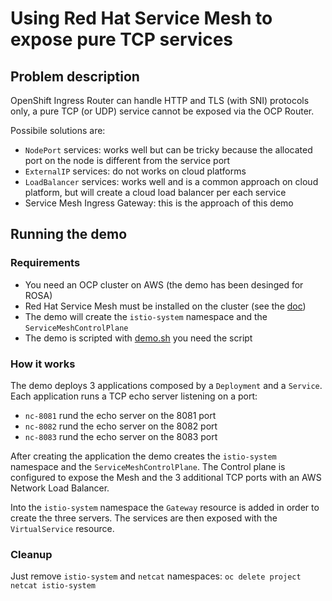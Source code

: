 # Using Red Hat Service Mesh to expose pure TCP services

## Problem description

OpenShift Ingress Router can handle HTTP and TLS (with SNI) protocols only, a pure TCP (or UDP) service cannot be exposed via the OCP Router.

Possibile solutions are:

- `NodePort` services: works well but can be tricky because the allocated port on the node is different from the service port
- `ExternalIP` services: do not works on cloud platforms
- `LoadBalancer` services: works well and is a common approach on cloud platform, but will create a cloud load balancer per each service
- Service Mesh Ingress Gateway: this is the approach of this demo

## Running the demo

### Requirements

- You need an OCP cluster on AWS (the demo has been desinged for ROSA)
- Red Hat Service Mesh must be installed on the cluster (see the [doc](https://docs.openshift.com/container-platform/4.13/service_mesh/v2x/installing-ossm.html))
- The demo will create the `istio-system` namespace and the `ServiceMeshControlPlane`
- The demo is scripted with [demo.sh](https://github.com/pbertera/demo.sh) you need the script

### How it works

The demo deploys 3 applications composed by a `Deployment` and a `Service`. Each application runs a TCP echo server listening on a port:

- `nc-8081` rund the echo server on the 8081 port
- `nc-8082` rund the echo server on the 8082 port
- `nc-8083` rund the echo server on the 8083 port

After creating the application the demo creates the `istio-system` namespace and the `ServiceMeshControlPlane`.
The Control plane is configured to expose the Mesh and the 3 additional TCP ports with an AWS Network Load Balancer.

Into the `istio-system` namespace the `Gateway` resource is added in order to create the three servers.
The services are then exposed with the `VirtualService` resource.

### Cleanup

Just remove `istio-system` and `netcat` namespaces: `oc delete project netcat istio-system`
